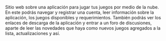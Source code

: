 Sitio web sobre una aplicación para jugar tus juegos por medio de la nube. En este podrás navegar y registrar una cuenta, leer información sobre la aplicación, los juegos disponibles y requerimientos. También podrás ver los enlaces de descarga de la aplicación y entrar a un foro de discusiones, aparte de leer las novedades que haya como nuevos juegos agregados a la lista, actualizaciones y así.

